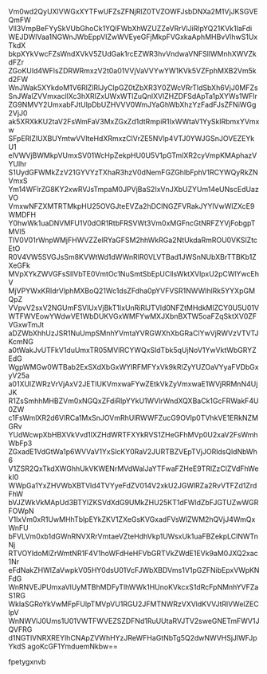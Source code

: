 Vm0wd2QyUXlVWGxXYTFwUFZsZFNjRlZ0TVZOWFJsbDNXa2M1VjJKSGVEQmFW
Vll3VmpBeFYySkVUbGhoCk1YQlFWbXhWZUZZeVRrVlJiRlpYQ21KVk1IaFdi
WEJDWlVaa1NGWnJWbEppVlZwWVEyeGFjMkpFVGxkaAphMHBvVlhwS1UxTkdX
bkpXYkVwcFZsWndXVkV5ZUdGak1rcEZWR3hvVndwaVNFSllWMnhXWVZkdFZr
ZGoKUld4WFlsZDRWRmxzV2t0a01VVjVaVVYwYW1KVk5VZFphMXB2Vm5kd2FW
WnJWak5XYkdoM1V6RlZlRlJyClpGZ0tZbXR3Y0ZWcVRrTldSbXh6VjJ0MFZs
SnJWalZVVmxacllXc3hXRlZxUWxWTlZuQnlXVlZHZDFSdApTa1pXYWs1WFlr
ZG9NMVY2UmxabFJtUlpDbUZHVVV0WmJYaGhWbXhzYzFadFJsZFNiWGg2VjJ0
ak5XRXkKU2taV2FsWmFaV3MxZGxZd1dtRmpiR1IxWWtaV1YySklRbmxYVmxw
SFpERlZlUXBUYmtwVVlteHdXRmxzClVrZE5NVlp4VTJ0YWJGSnJOVEZEYkU1
elVWVjBWMkpVUmxSV01WcHpZekpHU0U5V1pGTmlXR2cyVmpKMAphazVYUlhr
S1UydGFWMkZzV21GYVYzTXhaR3hzV0dNemFGZGhlbFphV1RCYWQyRkZNVmxS
Ym14WFlrZG8KY2xwRVJsTmpaM0JPVjBaS2IxVnJXbUZYUm14eUNscEdUazVO
VmxwNFZXMTRTMkpHU25OVGJteEVZa2hDClNGZFVRakJYYlVwWlZXcE9WMDFH
Y0hwWk1uaDNVMFU1V0dOR1RtbFRSVWt3Vm0xMGFncGtNRFZYVjFobgpTMVl5
TlV0V01rWnpWMjFHWVZZelRYaGFSM2hhWkRGa2NtUkdaRmROU0VKSlZtcEtO
R0V4VW5SVGJsSm8KVWtWd1dWWnRlR0VLVTBad1JWSnNUbXBrTTBKb1ZXeGFk
MVpXYkZWVGFsSllVbTE0VmtOc1NuSmtSbEpUCllsWktXVlpxU2pCWlYwcEhV
MjVPYWxKRldrVlphMXBoQ21Wc1dsZFdha0pYVFVSR1NWWlhlRk5YYXpGMQpZ
VVpvV2sxV2NGUmFSVlUxVjBkT1IxUnRiRlJTVld0NFZtMHdkMlZCY0U5U01V
WTFWVEowYWdwVE1WbDUKVGxWMFYwMXJXbnBXTW5oaFZqSktXV0ZFVGxwTmJt
aDZWbXhhUzJSR1NuUmpSMnhYVmtaYVRGWXhXbGRaClYwVjRWVzVTVTJKcmNG
a0tWakJvUTFkV1duUmxTR05MVlRCYWQxSldTbk5qUjNoV1YwVktWbGRYZEdG
WgpWMGw0WTBab2ExSXdXbGxWYlRFMFYxVk9kRlZyYUZOaVYyaFVDbGxyV25a
a01XUlZWRzVrVjAxV2JETlUKVmxwaFYwZEtkVkZyVmxwaE1WVjRRMnN4UjJK
R1ZsSmhhMHBZVm0xNGQxZFdiRlpYYkU1WVlrWndXQXBaCk1GcFRWakF4U0ZW
c1FsWmlXR2d6VlRCa1MxSnJOVmRhUlRWWFZucG9OVlp0TVhkVE1ERkNZMGRv
YUdWcwpXbHBXVkVvd1lXZHdWRTFXYkRVS1ZHeGFhMVp0U2xaV2FsWmhWbFp3
ZGxadE1VdGtWa1p6WVVaV1YxSlcKY0RaV2JURTBZVEpTVjJORldsQldNbWh6
V1ZSR2QxTkdXWGhhUkVKWENrMVdWalJaYTFwaFZHeE9TRlZzClZVdFhWekI0
WWpGa1YxZHVWbXBTVld4TVYyeFdZV014V2xkU2JGWlRZa2RvVTFZd1ZrdFhW
bVJZWkVkMApUd3BTYlZKSVdXdG9UMkZHU25KT1dFWldZbFJGTUZwWGRFOWpN
V1IxVm0xR1UwMHhTblpEYkZKV1ZXeGsKVGxadFVsWlZWM2hQVjJ4WmQxWnFU
bFVLVm0xb1dGWnRNVXRrVmtaeVZteHdhVkp1UWsxUk1uaFBZekpLClNWTnNj
RTVOYldoMlZrWmtNR1F4V1hoWFdHeHFVbGRTVkZWdE1EVk9aM0JXQ2xac1Nr
eFdNakZHWlZaVwpkV05HY0dsU01VcFJWbXBDVms1V1pGZFNibEpxVWpKNFdG
WnRNVEJPUmxaVlUyMTBhMDFyTlhWWk1HUnoKVkcxS1dRcFpNMnhYVFZaS1RG
WklaSGRoYkVwMFpFUlpTMVpVU1RGU2JFMTNWRzVXVldKVVJtRlVWelZEClpV
WnNWVlJ0Ums1U01VWTFWVEZSZDFNd1RuUUtaRVJTV2sweGNETmFWV1JQVFRG
d1NGTlVNRXREYlhCNApZVWhHYzJReWFHaGtNbTg5Q2dwNWVHSjJlWFJpYkdS
agoKcGF1YmduemNkbw==

fpetygxnvb